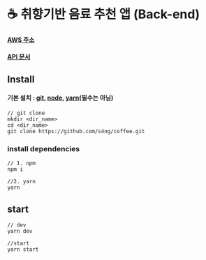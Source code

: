 # ☕ 취향기반 음료 추천 앱 (Back-end)

#### [AWS 주소](http://ec2-3-34-96-202.ap-northeast-2.compute.amazonaws.com/)

#### [API 문서](./docs/API.md) 

## Install

#### 기본 설치 : [git](https://git-scm.com/downloads), [node](https://nodejs.org/ko/download/), [yarn](https://yarnpkg.com/getting-started/install#global-install)(필수는 아님)

```
// git clone
mkdir <dir_name>
cd <dir_name>
git clone https://github.com/s4ng/coffee.git
```

### install dependencies
```
// 1. npm
npm i

//2. yarn
yarn
```

## start
```
// dev
yarn dev

//start
yarn start
```
